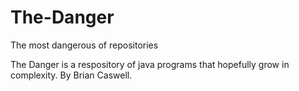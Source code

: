 # The-Danger
The most dangerous of repositories 

The Danger is a respository of java programs that hopefully grow in complexity.
By Brian Caswell.




